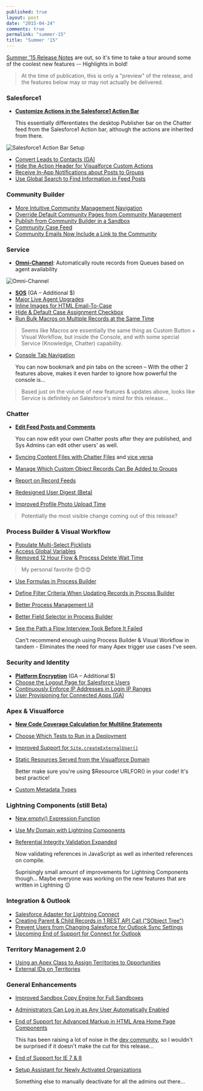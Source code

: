 ```yaml
---
published: true
layout: post
date: "2015-04-24"
comments: true
permalink: "summer-15"
title: "Summer '15"
---
```


<a href="http://releasenotes.docs.salesforce.com/en-us/summer15/release-notes/salesforce_release_notes.htm" target="_blank">Summer '15 Release Notes</a> are out, so it's time to take a tour around some of the coolest new features -- Highlights in bold!

> At the time of publication, this is only a "preview" of the release, and the features below may or may not actually be delivered.

### Salesforce1 
* <a href="http://releasenotes.docs.salesforce.com/en-us/summer15/release-notes/rn_mobile_salesforce1_newfeat_actionbar_customization.htm" target="_blank">**Customize Actions in the Salesforce1 Action Bar**</a>

	This essentially differentiates the desktop Publisher bar on the Chatter feed from the Salesforce1 Action bar, although the actions are inherited from there.

<img src="http://releasenotes.docs.salesforce.com/en-us/summer15/release-notes/release_notes/images/page_layout_actions_sections.png" alt="Salesforce1 Action Bar Setup"/>

* <a href="http://releasenotes.docs.salesforce.com/en-us/summer15/release-notes/rn_mobile_salesforce1_newfeat_leads.htm" target="_blank">Convert Leads to Contacts (GA)</a>
* <a href="http://releasenotes.docs.salesforce.com/en-us/summer15/release-notes/custom_actions_vf_pages_remove_pub_header.htm" target="_blank">Hide the Action Header for Visualforce Custom Actions</a>
* <a href="http://releasenotes.docs.salesforce.com/en-us/summer15/release-notes/rn_mobile_salesforce1_newfeat_groups_notification.htm" target="_blank">Receive In-App Notifications about Posts to Groups</a>
* <a href="http://releasenotes.docs.salesforce.com/en-us/summer15/release-notes/rn_mobile_salesforce1_newfeat_other_changes.htm#s1_other_action_call_icon_label" target="_blank">Use Global Search to Find Information in Feed Posts</a>

### Community Builder 
* <a href="http://releasenotes.docs.salesforce.com/en-us/summer15/release-notes/rn_networks_community_management_nav.htm" target="_blank">More Intuitive Community Management Navigation</a>
* <a href="http://releasenotes.docs.salesforce.com/en-us/summer15/release-notes/rn_networks_page_overrides.htm" target="_blank">Override Default Community Pages from Community Management</a>
* <a href="http://releasenotes.docs.salesforce.com/en-us/summer15/release-notes/rn_networks_publish_from_sandbox.htm" target="_blank">Publish from Community Builder in a Sandbox</a>
* <a href="http://releasenotes.docs.salesforce.com/en-us/summer15/release-notes/rn_networks_publish_from_sandbox.htm" target="_blank">Community Case Feed</a>
* <a href="http://releasenotes.docs.salesforce.com/en-us/summer15/release-notes/rn_networks_email_links_to_community.htm" target="_blank">Community Emails Now Include a Link to the Community</a>

### Service
* <a href="http://releasenotes.docs.salesforce.com/en-us/summer15/release-notes/rn_omnichannel_announcement.htm" target="_blank">**Omni-Channel**</a>: Automatically route records from Queues based on agent availability

<img src="http://releasenotes.docs.salesforce.com/en-us/summer15/release-notes/help/omnichannel/images/omnichannel_workflow.png" alt="Omni-Channel"/>

* <a href="http://releasenotes.docs.salesforce.com/en-us/summer15/release-notes/rn_sos_announcement.htm" target="_blank">**SOS**</a> (GA – Additional $)
* <a href="http://releasenotes.docs.salesforce.com/en-us/summer15/release-notes/rn_sos_announcement.htm" target="_blank">Major Live Agent Upgrades</a>
* <a href="http://releasenotes.docs.salesforce.com/en-us/summer15/release-notes/rn_e2c_html_email_feed_items.htm" target="_blank">Inline Images for HTML Email-To-Case</a>
* <a href="http://releasenotes.docs.salesforce.com/en-us/summer15/release-notes/rn_case_assignment_checkbox.htm" target="_blank">Hide &amp; Default Case Assignment Checkbox</a>
* <a href="http://releasenotes.docs.salesforce.com/en-us/summer15/release-notes/rn_macros_bulk.htm" target="_blank">Run Bulk Macros on Multiple Records at the Same Time</a>

> Seems like Macros are essentially the same thing as Custom Button + Visual Workflow, but inside the Console, and with some special Service (Knowledge, Chatter) capability.

* <a href="http://releasenotes.docs.salesforce.com/en-us/summer15/release-notes/rn_chatter_feeds_edit_posts.htm" target="_blank">Console Tab Navigation</a>
	
	You can now bookmark and pin tabs on the screen – With the other 2 features above, makes it even harder to ignore how powerful the console is...

> Based just on the volume of new features & updates above, looks like Service is definitely on Salesforce's mind for this release...

### Chatter
* <a href="http://releasenotes.docs.salesforce.com/en-us/summer15/release-notes/rn_chatter_feeds_edit_posts.htm" target="_blank">**Edit Feed Posts and Comments**</a>

	You can now edit your own Chatter posts after they are published, and Sys Admins can edit other users' as well.
* <a href="URL" target="_blank">Syncing Content Files with Chatter Files</a> and <a href="URL" target="_blank">vice versa</a>
* <a href="URL" target="_blank">Manage Which Custom Object Records Can Be Added to Groups</a>
* <a href="URL" target="_blank">Report on Record Feeds</a>
* <a href="URL" target="_blank">Redesigned User Digest (Beta)</a>
* <a href="URL" target="_blank">Improved Profile Photo Upload Time</a>

> Potentially the most visible change coming out of this release?

### Process Builder & Visual Workflow
* <a href="URL" target="_blank">Populate Multi-Select Picklists</a>
* <a href="URL" target="_blank">Access Global Variables</a>
* <a href="URL" target="_blank">Removed 12 Hour Flow &amp; Process Delete Wait Time</a>

> My personal favorite :heart_eyes::heart_eyes::heart_eyes:

* <a href="URL" target="_blank">Use Formulas in Process Builder</a>
* <a href="URL" target="_blank">Define Filter Criteria When Updating Records in Process Builder</a>
* <a href="URL" target="_blank">Better Process Management UI</a>
* <a href="URL" target="_blank">Better Field Selector in Process Builder</a>
* <a href="URL" target="_blank">See the Path a Flow Interview Took Before It Failed</a>

	Can't recommend enough using Process Builder &amp; Visual Workflow in tandem - Eliminates the need for many Apex trigger use cases I've seen.

### Security and Identity
* <a href="URL" target="_blank">**Platform Encryption**</a> (GA – Additional $)
* <a href="URL" target="_blank">Choose the Logout Page for Salesforce Users</a>
* <a href="URL" target="_blank">Continuously Enforce IP Addresses in Login IP Ranges</a>
* <a href="URL" target="_blank">User Provisioning for Connected Apps (GA)</a>

### Apex & Visualforce
* <a href="http://releasenotes.docs.salesforce.com/en-us/summer15/release-notes/rn_apex_expressions_coverage.htm" target="_blank">**New Code Coverage Calculation for Multiline Statements**</a>
* <a href="http://releasenotes.docs.salesforce.com/en-us/summer15/release-notes/rn_deployment_run_subset_of_tests.htm" target="_blank">Choose Which Tests to Run in a Deployment</a>
* <a href="https://developer.salesforce.com/docs/atlas.en-us.196.0.apexcode.meta/apexcode/apex_classes_sites.htm#apex_System_Site_createExternalUser_3" target="_blank">Improved Support for `Site.createExternalUser()`</a>
* <a href="http://releasenotes.docs.salesforce.com/en-us/summer15/release-notes/rn_vf_static_resources_visualforce_domain_cruc.htm" target="_blank">Static Resources Served from the Visualforce Domain</a>

	Better make sure you're using $Resource URLFOR() in your code! It's best practice!
* <a href="https://developer.salesforce.com/blogs/engineering/2015/04/custom-metadata-types-ga.html" target="_blank">Custom Metadata Types</a>

### Lightning Components (still Beta)
* <a href="http://releasenotes.docs.salesforce.com/en-us/summer15/release-notes/rn_lightning_expr_empty.htm" target="_blank">New empty() Expression Function</a>
* <a href="http://releasenotes.docs.salesforce.com/en-us/summer15/release-notes/rn_lightning_my_domain.htm" target="_blank">Use My Domain with Lightning Components</a>
* <a href="http://releasenotes.docs.salesforce.com/en-us/summer15/release-notes/rn_lightning_referential_integrity.htm" target="_blank">Referential Integrity Validation Expanded</a>

	Now validating references in JavaScript as well as inherited references on compile.
    
    Suprisingly small amount of improvements for Lightning Components though... Maybe everyone was working on the new features that are written in Lightning :wink:

### Integration & Outlook
* <a href="http://releasenotes.docs.salesforce.com/en-us/summer15/release-notes/rn_forcecom_external_data_salesforce_adapter.htm" target="_blank">Salesforce Adapter for Lightning Connect</a>
* <a href="http://releasenotes.docs.salesforce.com/en-us/summer15/release-notes/rn_api_rest.htm" target="_blank">Creating Parent &amp; Child Records in 1 REST API Call ("SObject Tree")</a>
* <a href="http://releasenotes.docs.salesforce.com/en-us/summer15/release-notes/rn_sales_salesforce_for_outlook_default_sync_settings.htm" target="_blank">Prevent Users from Changing Salesforce for Outlook Sync Settings</a>
* <a href="https://help.salesforce.com/HTViewSolution?id=000204943" target="_blank">Upcoming End of Support for Connect for Outlook</a>

### Territory Management 2.0 
* <a href="http://releasenotes.docs.salesforce.com/en-us/summer15/release-notes/rn_sales_enterprise_territory_management_opp_territory_assignment.htm" target="_blank">Using an Apex Class to Assign Territories to Opportunities</a>
* <a href="http://releasenotes.docs.salesforce.com/en-us/summer15/release-notes/rn_sales_enterprise_territory_management_external_id.htm" target="_blank">External IDs on Territories</a>

### General Enhancements
* <a href="http://releasenotes.docs.salesforce.com/en-us/summer15/release-notes/rn_deployment_sandstorm.htm" target="_blank">Improved Sandbox Copy Engine for Full Sandboxes</a>
* <a href="http://releasenotes.docs.salesforce.com/en-us/summer15/release-notes/rn_login_access.htm" target="_blank">Administrators Can Log in as Any User Automatically Enabled</a>
* <a href="http://releasenotes.docs.salesforce.com/en-us/summer15/release-notes/rn_home_page_comp_changes.htm" target="_blank">End of Support for Advanced Markup in HTML Area Home Page Components</a>

	This has been raising a lot of noise in the <a href="http://salesforce.stackexchange.com/questions/38918/end-of-javascript-sidebar-workarounds" target="_blank">dev community</a>, so I wouldn't be surprised if it doesn't make the cut for this release... 

* <a href="https://help.salesforce.com/HTViewSolution?id=000187123" target="_blank">End of Support for IE 7 &amp; 8</a>
* <a href="http://releasenotes.docs.salesforce.com/en-us/summer15/release-notes/rn_general_setup_assistant.htm" target="_blank">Setup Assistant for Newly Activated Organizations</a>

	Something else to manually deactivate for all the admins out there...